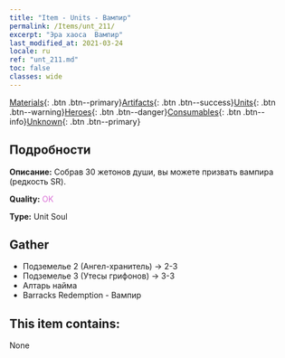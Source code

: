 ```yaml
---
title: "Item - Units - Вампир"
permalink: /Items/unt_211/
excerpt: "Эра хаоса  Вампир"
last_modified_at: 2021-03-24
locale: ru
ref: "unt_211.md"
toc: false
classes: wide
---
```

 [Materials](/ru/Items/){: .btn .btn--primary}[Artifacts](/ru/Items/Artifacts/){: .btn .btn--success}[Units](/ru/Items/Units/){: .btn .btn--warning}[Heroes](/ru/Items/Heroes/){: .btn .btn--danger}[Consumables](/ru/Items/Consumables/){: .btn .btn--info}[Unknown](/ru/Items/Unknown/){: .btn .btn--primary}

## Подробности
 **Описание:** Собрав 30 жетонов души, вы можете призвать вампира (редкость SR).

 **Quality:** <span style="color: #DA70D6">OK</span>

 **Type:** Unit Soul

## Gather

*    Подземелье 2 (Ангел-хранитель) -> 2-3 
*    Подземелье 3 (Утесы грифонов) -> 3-3 
*    Алтарь найма 
*    Barracks Redemption - Вампир 

## This item contains:

  None

